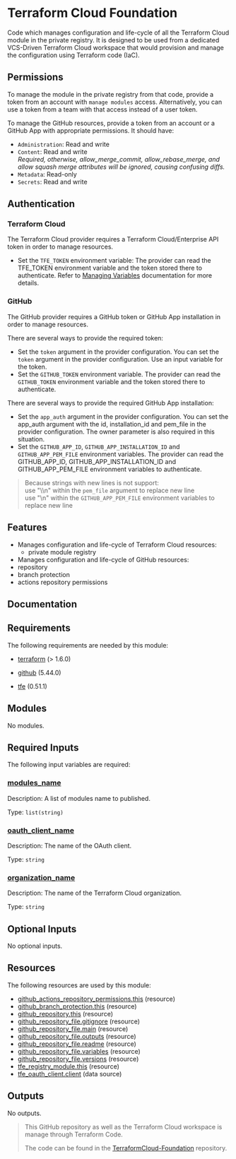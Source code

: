 <!-- BEGIN_TF_DOCS -->
# Terraform Cloud Foundation

Code which manages configuration and life-cycle of all the Terraform Cloud
module in the private registry. It is designed to be used from a dedicated
VCS-Driven Terraform Cloud workspace that would provision and manage the
configuration using Terraform code (IaC).

## Permissions

To manage the module in the private registry from that code, provide a token
from an account with `manage modules` access. Alternatively, you can use a
token from a team with that access instead of a user token.

To manage the GitHub resources, provide a token from an account or a GitHub App with
appropriate permissions. It should have:
* `Administration`: Read and write
* `Content`: Read and write</br>
  *Required, otherwise, allow\_merge\_commit, allow\_rebase\_merge, and allow squash
  merge attributes will be ignored, causing confusing diffs.*
* `Metadata`: Read-only
* `Secrets`: Read and write

## Authentication

### Terraform Cloud

The Terraform Cloud provider requires a Terraform Cloud/Enterprise API token in
order to manage resources.

* Set the `TFE_TOKEN` environment variable: The provider can read the TFE\_TOKEN environment variable and the token stored there
to authenticate. Refer to [Managing Variables](https://developer.hashicorp.com/terraform/cloud-docs/workspaces/variables/managing-variables) documentation for more details.

### GitHub

The GitHub provider requires a GitHub token or GitHub App installation in order to manage resources.

There are several ways to provide the required token:

* Set the `token` argument in the provider configuration. You can set the `token` argument in the provider configuration. Use an
input variable for the token.
* Set the `GITHUB_TOKEN` environment variable. The provider can read the `GITHUB_TOKEN` environment variable and the token stored there
to authenticate.

There are several ways to provide the required GitHub App installation:

* Set the `app_auth` argument in the provider configuration. You can set the app\_auth argument with the id, installation\_id and pem\_file
in the provider configuration. The owner parameter is also required in this situation.
* Set the `GITHUB_APP_ID`, `GITHUB_APP_INSTALLATION_ID` and `GITHUB_APP_PEM_FILE` environment variables. The provider can read the GITHUB\_APP\_ID,
GITHUB\_APP\_INSTALLATION\_ID and GITHUB\_APP\_PEM\_FILE environment variables to authenticate.

> Because strings with new lines is not support:</br>
> use "\\\n" within the `pem_file` argument to replace new line</br>
> use "\n" within the `GITHUB_APP_PEM_FILE` environment variables to replace new line</br>

## Features

* Manages configuration and life-cycle of Terraform Cloud resources:
  * private module registry
* Manages configuration and life-cycle of GitHub resources:
* repository
* branch protection
* actions repository permissions

## Documentation

## Requirements

The following requirements are needed by this module:

- <a name="requirement_terraform"></a> [terraform](#requirement\_terraform) (> 1.6.0)

- <a name="requirement_github"></a> [github](#requirement\_github) (5.44.0)

- <a name="requirement_tfe"></a> [tfe](#requirement\_tfe) (0.51.1)

## Modules

No modules.

## Required Inputs

The following input variables are required:

### <a name="input_modules_name"></a> [modules\_name](#input\_modules\_name)

Description: A list of modules name to published.

Type: `list(string)`

### <a name="input_oauth_client_name"></a> [oauth\_client\_name](#input\_oauth\_client\_name)

Description: The name of the OAuth client.

Type: `string`

### <a name="input_organization_name"></a> [organization\_name](#input\_organization\_name)

Description: The name of the Terraform Cloud organization.

Type: `string`

## Optional Inputs

No optional inputs.

## Resources

The following resources are used by this module:

- [github_actions_repository_permissions.this](https://registry.terraform.io/providers/integrations/github/5.44.0/docs/resources/actions_repository_permissions) (resource)
- [github_branch_protection.this](https://registry.terraform.io/providers/integrations/github/5.44.0/docs/resources/branch_protection) (resource)
- [github_repository.this](https://registry.terraform.io/providers/integrations/github/5.44.0/docs/resources/repository) (resource)
- [github_repository_file.gitignore](https://registry.terraform.io/providers/integrations/github/5.44.0/docs/resources/repository_file) (resource)
- [github_repository_file.main](https://registry.terraform.io/providers/integrations/github/5.44.0/docs/resources/repository_file) (resource)
- [github_repository_file.outputs](https://registry.terraform.io/providers/integrations/github/5.44.0/docs/resources/repository_file) (resource)
- [github_repository_file.readme](https://registry.terraform.io/providers/integrations/github/5.44.0/docs/resources/repository_file) (resource)
- [github_repository_file.variables](https://registry.terraform.io/providers/integrations/github/5.44.0/docs/resources/repository_file) (resource)
- [github_repository_file.versions](https://registry.terraform.io/providers/integrations/github/5.44.0/docs/resources/repository_file) (resource)
- [tfe_registry_module.this](https://registry.terraform.io/providers/hashicorp/tfe/0.51.1/docs/resources/registry_module) (resource)
- [tfe_oauth_client.client](https://registry.terraform.io/providers/hashicorp/tfe/0.51.1/docs/data-sources/oauth_client) (data source)

## Outputs

No outputs.

<!-- markdownlint-enable -->
<!-- markdownlint-disable-line -->
> This GitHub repository as well as the Terraform Cloud workspace is manage
> through Terraform Code.
>
> The code can be found in the [TerraformCloud-Foundation](https://github.com/benyboy84/TerraformCloud-Foundation) repository.
<!-- END_TF_DOCS -->